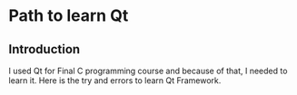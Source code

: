 # Path to learn Qt

## Introduction

I used Qt for Final C programming course and because of that, I needed to learn it. Here is the try and errors to learn Qt Framework.
